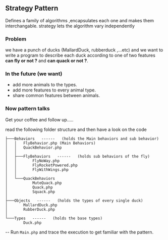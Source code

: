 ## Strategy Pattern
Defines a family of algorithms ,encapsulates each one and makes them interchangable. strategy lets the algorithm vary independently

### Problem
we have a punch of ducks (MallardDuck, rubberduck ,...etc) and we want to write a program to describe each duck according to one of two features **can fly or not ?** and **can quack or not ?**.
<br>

### In the future (we want)
- add more animals to the types.
- add more features to every animal type.
- share common features between animals.

### Now pattern talks
Get your coffee and follow up.....

read the following folder structure and then have a look on the code
```
├───Behaviors   ------   (holds the Main behaviors and sub behavior)
│   │   FlyBehavior.php (Main Behaviors)
│   │   QuackBehavior.php
│   │
│   ├───FlyBehaviors   ------   (holds sub behaviors of the fly)
│   │       FlyNoWay.php
│   │       FlyRocketPowered.php
│   │       FlyWithWings.php
│   │
│   └───QuackBehaviors
│           MuteQuack.php
│           Quack.php
│           Squack.php
│
├───Objects   ------   (holds the types of every single duck)
│       MallardDuck.php
│       RubberDuck.php
│
└───Types   ------   (holds the base types)
        Duck.php
```

-- Run `Main.php` and trace the execution to get familiar with the pattern.